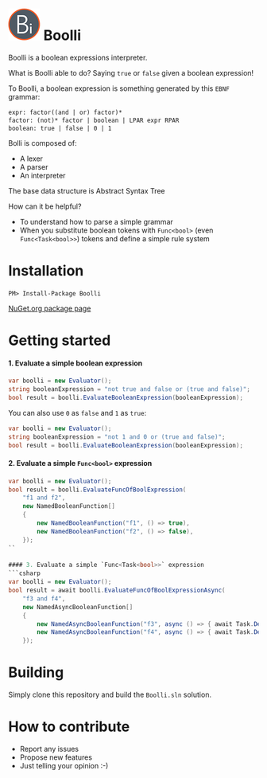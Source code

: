 # ![Logo](Boolli-icon-64x64.png) Boolli

Boolli is a boolean expressions interpreter.

What is Boolli able to do? Saying `true` or `false` given a boolean expression!

To Boolli, a boolean expression is something generated by this `EBNF` grammar:

  ```
  expr: factor((and | or) factor)*
  factor: (not)* factor | boolean | LPAR expr RPAR
  boolean: true | false | 0 | 1
  ```

Bolli is composed of:
- A lexer
- A parser
- An interpreter

The base data structure is Abstract Syntax Tree

How can it be helpful?
- To understand how to parse a simple grammar
- When you substitute boolean tokens with `Func<bool>` (even `Func<Task<bool>>`) tokens and define a simple rule system

# Installation
`PM> Install-Package Boolli`

[NuGet.org package page](https://www.nuget.org/packages/Boolli)

# Getting started
#### 1. Evaluate a simple boolean expression

```csharp
var boolli = new Evaluator();
string booleanExpression = "not true and false or (true and false)";
bool result = boolli.EvaluateBooleanExpression(booleanExpression);
```

You can also use `0` as `false` and `1` as `true`:
```csharp
var boolli = new Evaluator();
string booleanExpression = "not 1 and 0 or (true and false)";
bool result = boolli.EvaluateBooleanExpression(booleanExpression);
```

#### 2. Evaluate a simple `Func<bool>` expression
```csharp
var boolli = new Evaluator();
bool result = boolli.EvaluateFuncOfBoolExpression(
    "f1 and f2",
    new NamedBooleanFunction[]
    {
        new NamedBooleanFunction("f1", () => true),
        new NamedBooleanFunction("f2", () => false),
    });
``

#### 3. Evaluate a simple `Func<Task<bool>>` expression
```csharp
var boolli = new Evaluator();
bool result = await boolli.EvaluateFuncOfBoolExpressionAsync(
    "f3 and f4",
    new NamedAsyncBooleanFunction[]
    {
        new NamedAsyncBooleanFunction("f3", async () => { await Task.Delay(100); return true; }),
        new NamedAsyncBooleanFunction("f4", async () => { await Task.Delay(100); return true; }),
    });
```

# Building
Simply clone this repository and build the `Boolli.sln` solution.

# How to contribute
- Report any issues
- Propose new features
- Just telling your opinion :-)